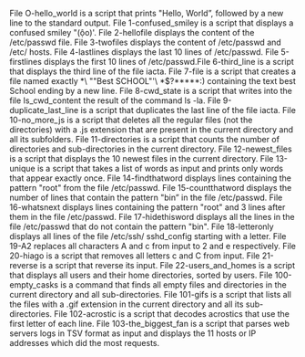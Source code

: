 File O-hello_world is a script that prints "Hello, World”, followed by a new line to the standard output.
File 1-confused_smiley is a script that displays a confused smiley "(ộo)'.
File 2-hellofile displays the content of the /etc/passwd file.
File 3-twofiles displays the content of /etc/passwd and /etc/ hosts.
File 4-lastlines displays the last 10 lines of /etc/passwd.
File 5-firstlines displays the first 10 lines of /etc/passwd.File 
6-third_line is a script that displays the third line of the file iacta.
File 7-file is a script that creates a file named exactly *\ ""Best SCHOOL"'\ *$?*****:) containing the text best School ending by a new line.
File 8-cwd_state is a script that writes into the file Is_cwd_content the result of the command ls -la.
File 9-duplicate_last_line is a script that duplicates the last line of the file iacta.
File 10-no_more_js is a script that deletes all the regular files (not the directories) with a .js extension that are present in the current directory and all its subfolders.
File 11-directories is a script that counts the number of directories and sub-directories in the current directory.
File 12-newest_files is a script that displays the 10 newest files in the current directory.
File 13-unique is a script that takes a list of words as input and prints only words that appear exactly once.
File 14-findthatword displays lines containing the pattern "root" from the file /etc/passwd.
File 15-countthatword displays the number of lines that contain the pattern "bin” in the file /etc/passwd.
File 16-whatsnext displays lines containing the pattern "root" and 3 lines after them in the file /etc/passwd.
File 17-hidethisword displays all the lines in the file /etc/passwd that do not contain the pattern "bin".
File 18-letteronly displays all lines of the file /etc/ssh/ sshd_config starting with a letter.
File 19-A2 replaces all characters A and c from input to 2 and e respectively.
File 20-hiago is a script that removes all letters c and C from input.
File 21-reverse is a script that reverse its input.
File 22-users_and_homes is a script that displays all users and their home directories, sorted by users.
File 100-empty_casks is a command that finds all empty files and directories in the current directory and all sub-directories.
File 101-gifs is a script that lists all the files with a .gif extension in the current directory and all its sub-directories.
File 102-acrostic is a script that decodes acrostics that use the first letter of each line.
File 103-the_biggest_fan is a script that parses web servers logs in TSV format as input and displays the 11 hosts or IP addresses which did the most requests.
